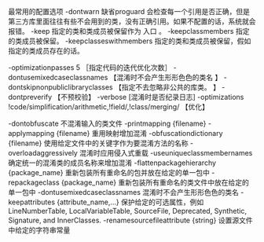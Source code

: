 最常用的配置选项 
-dontwarn 缺省proguard 会检查每一个引用是否正确，但是第三方库里面往往有些不会用到的类，没有正确引用。如果不配置的话，系统就会报错。 
-keep 指定的类和类成员被保留作为 入口 。 
-keepclassmembers 指定的类成员被保留。 
-keepclasseswithmembers 指定的类和类成员被保留，假如指定的类成员存在的话。

-optimizationpasses 5 ［指定代码的迭代优化次数］
-dontusemixedcaseclassnames 【混淆时不会产生形形色色的类名 】 
-dontskipnonpubliclibraryclasses 【指定不去忽略非公共的库类。 】 
-dontpreverify 【不预校验】 
-verbose [混淆时是否纪录日志]
-optimizations !code/simplification/arithmetic,!field/,!class/merging/ 【优化】 

-dontobfuscate 不混淆输入的类文件
-printmapping {filename}
-applymapping {filename} 重用映射增加混淆
-obfuscationdictionary {filename} 使用给定文件中的关键字作为要混淆方法的名称
-overloadaggressively 混淆时应用侵入式重载
-useuniqueclassmembernames 确定统一的混淆类的成员名称来增加混淆
-flattenpackagehierarchy {package_name} 重新包装所有重命名的包并放在给定的单一包中
-repackageclass {package_name} 重新包装所有重命名的类文件中放在给定的单一包中
-dontusemixedcaseclassnames 混淆时不会产生形形色色的类名
-keepattributes {attribute_name,…} 保护给定的可选属性，例如LineNumberTable, LocalVariableTable, SourceFile, Deprecated, Synthetic, Signature, and InnerClasses.
-renamesourcefileattribute {string} 设置源文件中给定的字符串常量
